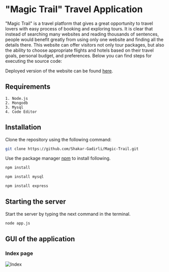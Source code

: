 # "Magic Trail" Travel Application

"Magic Trail" is a travel platform that gives a great opportunity to travel lovers with easy process of booking and exploring tours. It is clear that instead of searching many websites and reading thousands of sentences, people would benefit greatly from using only one website and finding all the details there. This website can offer visitors not only tour packages, but also the ability to choose appropriate flights and hotels based on their travel goals, personal budget, and preferences. Below you can find steps for executing the source code:

Deployed version of the website can be found [here](https://magic-travel.glitch.me/).

## Requirements
```
1. Node.js
2. Mongodb
3. Mysql
4. Code Editor
```

## Installation

Clone the repository using the following command:
```bash
git clone https://github.com/Shakar-Gadirli/Magic-Trail.git 
```

Use the package manager [npm](https://www.npmjs.com/) to install following.

```bash
npm install 
```
```bash
npm install mysql
```
```bash
npm install express
```

## Starting the server
Start the server by typing the next command in the terminal.
```bash
node app.js
```


## GUI of the application

### Index page
![Index](https://i.imgur.com/jNQ2DVY.jpg)
